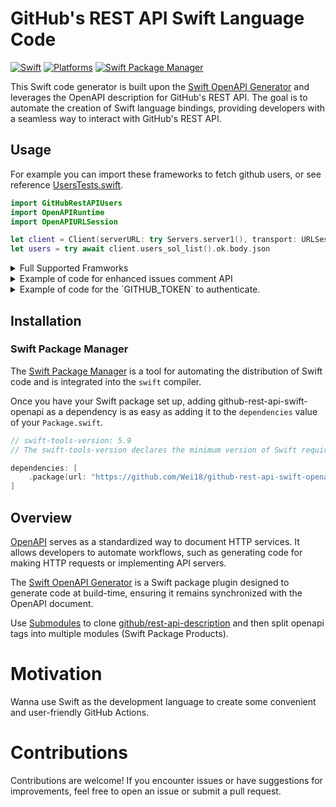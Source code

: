 # GitHub's REST API Swift Language Code

[![Swift](https://img.shields.io/badge/Swift-5.9-orange?style=flat-square)](https://img.shields.io/badge/Swift-5.9-orange?style=flat-square)
[![Platforms](https://img.shields.io/badge/Platforms-macOS-orange?style=flat-square)](https://img.shields.io/badge/Platforms-macOS-orange?style=flat-square)
[![Swift Package Manager](https://img.shields.io/badge/Swift_Package_Manager-compatible-orange?style=flat-square)](https://img.shields.io/badge/Swift_Package_Manager-compatible-orange?style=flat-square)

This Swift code generator is built upon the [Swift OpenAPI Generator](https://github.com/apple/swift-openapi-generator) and leverages the OpenAPI description for GitHub's REST API. The goal is to automate the creation of Swift language bindings, providing developers with a seamless way to interact with GitHub's REST API.

## Usage
For example you can import these frameworks to fetch github users, or see reference [UsersTests.swift](https://github.com/Wei18/github-rest-api-swift-openapi/blob/46bd7a951cd6a2bda9a9d26d843d55bb12f769c3/Tests/UsersTests/UsersTests.swift#L8-L15).
```swift
import GitHubRestAPIUsers
import OpenAPIRuntime
import OpenAPIURLSession

let client = Client(serverURL: try Servers.server1(), transport: URLSessionTransport()) 
let users = try await client.users_sol_list().ok.body.json 
```


<details>
<summary>Full Supported Framworks</summary>
    
```swift
import GitHubRestAPIActions
import GitHubRestAPIActivity
import GitHubRestAPIApps
import GitHubRestAPIBilling
import GitHubRestAPIChecks
import GitHubRestAPIClassroom
import GitHubRestAPICode_Scanning
import GitHubRestAPICodes_Of_Conduct
import GitHubRestAPICodespaces
import GitHubRestAPICopilot
import GitHubRestAPIDependabot
import GitHubRestAPIDependency_Graph
import GitHubRestAPIDesktop
import GitHubRestAPIEmojis
import GitHubRestAPIGists
import GitHubRestAPIGit
import GitHubRestAPIGitignore
import GitHubRestAPIInteractions
import GitHubRestAPIIssues
import GitHubRestAPILicenses
import GitHubRestAPIMarkdown
import GitHubRestAPIMerge_Queue
import GitHubRestAPIMeta
import GitHubRestAPIMigrations
import GitHubRestAPIOidc
import GitHubRestAPIOrgs
import GitHubRestAPIPackages
import GitHubRestAPIProjects
import GitHubRestAPIPulls
import GitHubRestAPIRate_Limit
import GitHubRestAPIReactions
import GitHubRestAPIRepos
import GitHubRestAPISearch
import GitHubRestAPISecret_Scanning
import GitHubRestAPISecurity_Advisories
import GitHubRestAPITeams
import GitHubRestAPIUsers
```
</details>

<details>
<summary>Example of code for enhanced issues comment API</summary>

```swift
// Usage.swift
// -
import Foundation
import GitHubRestAPIIssues
import OpenAPIRuntime
import OpenAPIURLSession
import HTTPTypes

struct GitHubRestAPIIssuesExtension {

    let owner: String

    let repo: String

    /// The issue number or pull number.
    let number: Int

    /// Update the comment if the anchor is found; otherwise, create it.
    func comment(anchor: String, body: String) async throws {
        let hidingContent = "<!-- Comment anchor: \(anchor) -->"
        let newBody = "\(body)\n\n\(hidingContent)"

        let client = Client(
            serverURL: try Servers.server1(),
            transport: URLSessionTransport(),
            middlewares: [AuthenticationMiddleware(token: nil)]
        )

        let comments = try await client.issues_sol_list_hyphen_comments(
            path: .init(owner: owner, repo: repo, issue_number: number)
        ).ok.body.json

        if let comment = comments.first(where: { $0.body?.contains(hidingContent) == true }) {
            _ = try await client.issues_sol_update_hyphen_comment(
                path: .init(owner: owner, repo: repo, comment_id: Components.Parameters.comment_hyphen_id(comment.id)),
                body: .json(.init(body: newBody))
            )
        } else {
            _ = try await client.issues_sol_create_hyphen_comment(
                path: .init(owner: owner, repo: repo, issue_number: number),
                body: .json(.init(body: newBody))
            )
        }
    }
}
```
</details>

<details>
<summary>Example of code for the `GITHUB_TOKEN` to authenticate.</summary>
    
```swift
import Foundation
import GitHubRestAPIUsers
import OpenAPIRuntime
import OpenAPIURLSession
import HTTPTypes

/// Example: ProcessInfo.processInfo.environment["GITHUB_TOKEN"] ?? ""
let token: String = "***"

let client = Client(
    serverURL: try Servers.server1(),
    transport: URLSessionTransport(),
    middlewares: [AuthenticationMiddleware(token: token)]
)

/// Injects an authorization header to every request.
struct AuthenticationMiddleware: ClientMiddleware {

    private let token: String

    init(token: String) {
        self.token = token
    }
    private var header: [String: String] { ["Authorization": "Bearer \(token)" ] }

    func intercept(
        _ request: HTTPRequest,
        body: HTTPBody?,
        baseURL: URL,
        operationID: String,
        next: @Sendable (HTTPRequest, HTTPBody?, URL) async throws -> (HTTPResponse, HTTPBody?)
    ) async throws -> (HTTPResponse, HTTPBody?) {
        var request = request
        request.headerFields.append(HTTPField(name: .authorization, value: "Bearer \(token)"))
        return try await next(request, body, baseURL)
    }

}
```
</details>

## Installation

### Swift Package Manager

The [Swift Package Manager](https://swift.org/package-manager/) is a tool for automating the distribution of Swift code and is integrated into the `swift` compiler.

Once you have your Swift package set up, adding github-rest-api-swift-openapi as a dependency is as easy as adding it to the `dependencies` value of your `Package.swift`.

```swift
// swift-tools-version: 5.9
// The swift-tools-version declares the minimum version of Swift required to build this package.

dependencies: [
    .package(url: "https://github.com/Wei18/github-rest-api-swift-openapi.git", from: "1.0.0"),
]
```

## Overview

[OpenAPI](https://www.openapis.org/) serves as a standardized way to document HTTP services. It allows developers to automate workflows, such as generating code for making HTTP requests or implementing API servers. 

The [Swift OpenAPI Generator](https://github.com/apple/swift-openapi-generator) is a Swift package plugin designed to generate code at build-time, ensuring it remains synchronized with the OpenAPI document.

Use [Submodules](https://git-scm.com/book/en/v2/Git-Tools-Submodules) to clone [github/rest-api-description](https://github.com/github/rest-api-description) and then split openapi tags into multiple modules (Swift Package Products).

# Motivation

Wanna use Swift as the development language to create some convenient and user-friendly GitHub Actions.

# Contributions

Contributions are welcome! If you encounter issues or have suggestions for improvements, feel free to open an issue or submit a pull request.
